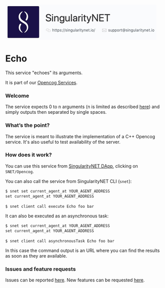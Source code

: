 [issue-template]: ../../../issues/new?template=BUG_REPORT.md
[feature-template]: ../../../issues/new?template=FEATURE_REQUEST.md
[opencog-services-repo]: https://github.com/singnet/opencog-services
[general-guide]: ./opencog-services.md
[dap]: http://alpha.singularitynet.io/

![singnetlogo](../assets/singnet-logo.jpg?raw=true 'SingularityNET')

# Echo

This service "echoes" its arguments.

It is part of our [Opencog Services](opencog-services-repo).

### Welcome

The service expects 0 to n arguments (n is limited as described [here](general-guide)) and simply outputs then separated by single spaces.

### What’s the point?

The service is meant to illustrate the implementation of a C++ Opencog service. It's also useful to test availability of the server.

### How does it work?

You can use this service from [SingularityNET DApp](dap), clicking on `SNET/Opencog`.

You can also call the service from SingularityNET CLI (`snet`):

```
$ snet set current_agent_at YOUR_AGENT_ADDRESS
set current_agent_at YOUR_AGENT_ADDRESS

$ snet client call execute Echo foo bar
```

It can also be executed as an asynchronous task:

```
$ snet set current_agent_at YOUR_AGENT_ADDRESS
set current_agent_at YOUR_AGENT_ADDRESS

$ snet client call asynchronousTask Echo foo bar
```

In this case the command output is an URL where you can find the results as soon as they are available.

### Issues and feature requests

Issues can be reported [here](issue-template). New features can be requested [here](feature-template).

